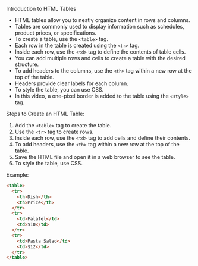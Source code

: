 Introduction to HTML Tables

- HTML tables allow you to neatly organize content in rows and columns.
- Tables are commonly used to display information such as schedules, product prices, or specifications.
- To create a table, use the `<table>` tag.
- Each row in the table is created using the `<tr>` tag.
- Inside each row, use the `<td>` tag to define the contents of table cells.
- You can add multiple rows and cells to create a table with the desired structure.
- To add headers to the columns, use the `<th>` tag within a new row at the top of the table.
- Headers provide clear labels for each column.
- To style the table, you can use CSS.
- In this video, a one-pixel border is added to the table using the `<style>` tag.

Steps to Create an HTML Table:

1. Add the `<table>` tag to create the table.
2. Use the `<tr>` tag to create rows.
3. Inside each row, use the `<td>` tag to add cells and define their contents.
4. To add headers, use the `<th>` tag within a new row at the top of the table.
5. Save the HTML file and open it in a web browser to see the table.
6. To style the table, use CSS.

Example:

```html
<table>
  <tr>
    <th>Dish</th>
    <th>Price</th>
  </tr>
  <tr>
    <td>Falafel</td>
    <td>$10</td>
  </tr>
  <tr>
    <td>Pasta Salad</td>
    <td>$12</td>
  </tr>
</table>
```